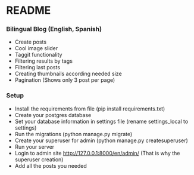 # README #

### Bilingual Blog (English, Spanish) ###

* Create posts
* Cool image slider
* Taggit functionality
* Filtering results by tags
* Filtering last posts 
* Creating thumbnails according needed size 
* Pagination (Shows only 3 post per page)

### Setup ###

* Install the requirements from file (pip install requirements.txt)
* Create your postgres database 
* Set your database information in settings file (rename settings_local to settings)
* Run the migrations (python manage.py migrate)
* Create your superuser for admin (python manage.py createsuperuser)
* Run your server 
* Login to admin site http://127.0.0.1:8000/en/admin/ (That is why the superuser creation)
* Add all the posts you needed


